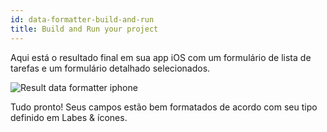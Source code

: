 ```yaml
---
id: data-formatter-build-and-run
title: Build and Run your project
---
```


Aqui está o resultado final em sua app iOS com um formulário de lista de tarefas e um formulário detalhado selecionados.

![Result data formatter iphone](assets/en/data-formatter/result-data-formatter-iphone.png)

Tudo pronto! Seus campos estão bem formatados de acordo com seu tipo definido em Labes & ícones.